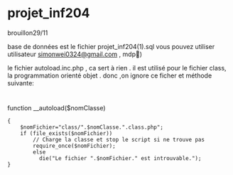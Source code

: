 # projet_inf204
brouillon29/11

base de données est le fichier projet_inf204(1).sql
vous pouvez utiliser utilisateur simonwei0324@gmail.com , mdp:1234:)


le fichier autoload.inc.php , ca sert à rien .
il est utilisé pour le fichier class, la programmation orienté objet . donc ,on ignore ce ficher et méthode suivante:
#
function __autoload($nomClasse)

	{
		$nomFichier="class/".$nomClasse.".class.php";
		if (file_exists($nomFichier))
			// Charge la classe et stop le script si ne trouve pas
			require_once($nomFichier);
	        else
	          die("Le fichier ".$nomFichier." est introuvable.");
	}

#
 
